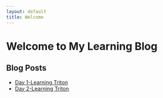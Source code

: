 ```yaml
---
layout: default
title: Welcome
---
```

# Welcome to My Learning Blog

## Blog Posts

- [Day 1-Learning Triton](./_posts/2025-03-08-triton-day1.md)
- [Day 2-Learning Triton](./_posts/2025-03-09-triton-day2.md)